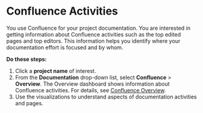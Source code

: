 # Confluence Activities

You use Confluence for your project documentation. You are interested in getting information about Confluence activities such as the top edited pages and top editors. This information helps you identify where your documentation effort is focused and by whom.

**Do these steps:**

1. Click a **project name** of interest.
2. From the **Documentation** drop-down list, select **Confluence** &gt; **Overview**. The Overview dashboard shows information about Confluence activities. For details, see [Confluence Overview](../viewing-dashboards/documentation/confluence.md#Confluence-Confluence>Overview).
3. Use the visualizations to understand aspects of documentation activities and pages.

